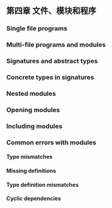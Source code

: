 ## 第四章 文件、模块和程序
###    Single file programs
###    Multi-file programs and modules
###    Signatures and abstract types
###    Concrete types in signatures
###    Nested modules
###    Opening modules
###    Including modules
###    Common errors with modules
####        Type mismatches
####        Missing definitions
####        Type definition mismatches
####        Cyclic dependencies

